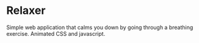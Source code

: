 # Relaxer
Simple web application that calms you down by going through a breathing exercise. Animated CSS and javascript.
